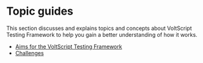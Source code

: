 # Topic guides

This section discusses and explains topics and concepts about VoltScript Testing Framework to help you gain a better understanding of how it works.

- [Aims for the VoltScript Testing Framework](aims.md)
- [Challenges](approach.md)